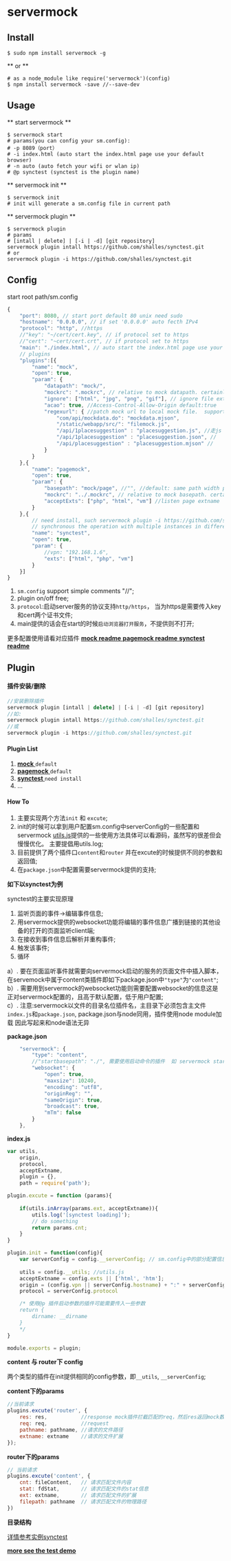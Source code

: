 # servermock

## Install

```shell
$ sudo npm install servermock -g

```
** or **

```shell
# as a node_module like require('servermock')(config)
$ npm install servermock -save //--save-dev

```

## Usage

** start servermock **

```shell
$ servermock start
# params(you can config your sm.config):
# -p 8089（port）
# -i index.html (auto start the index.html page use your default browser)
# -n auto (auto fetch your wifi or wlan ip)
# @p synctest (synctest is the plugin name)

```

** servermock init **

```shell
$ servermock init
# init will generate a sm.config file in current path

```

** servermock plugin **

```shell
$ servermock plugin
# params
# [intall | delete] | [-i | -d] [git repository]
servermock plugin intall https://github.com/shalles/synctest.git
# or
servermock plugin -i https://github.com/shalles/synctest.git

```

## Config

start root path/sm.config

```js
{
    "port": 8080, // start port default 80 unix need sudo
    "hostname": "0.0.0.0", // if set '0.0.0.0' auto fecth IPv4
    "protocol": "http", //https
    //"key": "~/cert/cert.key", // if protocol set to https
    //"cert": "~cert/cert.crt", // if protocol set to https
    "main": "./index.html", // auto start the index.html page use your default browser. default do nothing
    // plugins 
    "plugins":[{
        "name": "mock",
        "open": true,
        "param": {
            "datapath": "mock/",
            "mockrc": ".mockrc", // relative to mock datapath. certainly, you can use absolute path
            "ignore": ["html", "jpg", "png", "gif"], // ignore file extname
            "acao": true, //Access-Control-Allow-Origin default:true
            "regexurl": { //patch mock url to local mock file.  support regular expression, use new RegExp(path)
                "com/api/mockdata.do": "mockdata.mjson",
                "/static/webapp/src/": "filemock.js",
                "/api/1placesuggestion" : "placesuggestion.js", //走js 遵循cmd
                "/api/1placesuggestion" : "placesuggestion.json", //
                "/api/placesuggestion" : "placesuggestion.mjson" //
            }
        }
    },{
        "name": "pagemock",
        "open": true,
        "param": {
            "basepath": "mock/page", //"", //default: same path width page
            "mockrc": "../.mockrc", // relative to mock basepath. certainly, you can use absolute path
            "acceptExts": ["php", "html", "vm"] //listen page extname
        }
    },{
        // need install, such servermock plugin -i https://github.com/shalles/synctest.git
        // synchronous the operation with multiple instances in different devices
        "name": "synctest", 
        "open": true,
        "param": {
            //vpn: "192.168.1.6",
            "exts": ["html", "php", "vm"]
        }
    }]
}
```

1. `sm.config` support simple comments "//";<br>
2. plugin on/off free;<br>
3. `protocol`:启动server服务的协议支持`http/https`， 当为https是需要传入key和cert两个证书文件;<br>
4. main提供的话会在start的时候`启动浏览器打开服务`，不提供则不打开;

更多配置使用请看对应插件 [ **mock readme** ](https://github.com/shalles/servermock/blob/master/plugins/router/mock/README.md) [ **pagemock readme** ](https://github.com/shalles/servermock/blob/master/plugins/content/pagemock/README.md) [ **synctest readme** ](https://github.com/shalles/synctest/blob/master/README.md)

## Plugin

#### 插件安装/删除

```js
//安装删除插件
servermock plugin [intall | delete] | [-i | -d] [git repository]
//如:
servermock plugin intall https://github.com/shalles/synctest.git
//或
servermock plugin -i https://github.com/shalles/synctest.git
```

#### Plugin List

1. [ **mock** ](https://github.com/shalles/servermock/blob/master/plugins/router/mock/README.md)  `default`<br>
2. [ **pagemock** ](https://github.com/shalles/servermock/blob/master/plugins/content/pagemock/README.md)  `default`<br>
3. [ **synctest** ](https://github.com/shalles/synctest/blob/master/README.md)  `need install`<br>
4. ...

#### How To

1. 主要实现两个方法`init` 和 `excute`;<br>
2. init的时候可以拿到用户配置sm.config中serverConfig的一些配置和servermock [utils.js](https://github.com/shalles/servermock/blob/master/lib/utils.js)提供的一些使用方法具体可以看源码，虽然写的很差但会慢慢优化。 主要提倡用utils.log; <br>
3. 目前提供了两个插件口`content`和`router` 并在excute的时候提供不同的参数和返回值;<br>
4. 在`package.json`中配置需要servermock提供的支持;

**如下以synctest为例**

synctest的主要实现原理 <br>   
1. 监听页面的事件->编辑事件信息;<br>
2. 用servermock提供的websocket功能将编辑的事件信息广播到链接的其他设备的打开的页面监听client端;<br>
3. 在接收到事件信息后解析并重构事件;<br>
4. 触发该事件;<br>
5. 循环

a）. 要在页面监听事件就需要向servermock启动的服务的页面文件中插入脚本，在servemock中属于content类插件即如下package.json中`"type"`为`"content"`;<br>
b）. 需要用到servermock的websocket功能则需要配置websocket的信息这是正对servermock配置的，且高于默认配置，低于用户配置;<br>
c）. 注意:servermock以文件的目录名位插件名，主目录下必须包含主文件`index.js`和`package.json`, package.json与node同用，插件使用node module加载 因此写起来和node语法无异

**package.json**

```js
    "servermock": {
        "type": "content",
        //"startbasepath": "./", 需要使用启动命令的插件  如 servermock start -p 8800 @p transport
        "websocket": {
            "open": true,
            "maxsize": 10240,
            "encoding": "utf8",
            "originReg": "",
            "sameOrigin": true,
            "broadcast": true,
            "mTm": false
        }
    },
```

**index.js**

```js
var utils,
    origin,
    protocol,
    acceptExtname,
    plugin = {},
    path = require('path');

plugin.excute = function (params){
    
    if(utils.inArray(params.ext, acceptExtname)){
        utils.log('[synctest loading]');
        // do something
        return params.cnt;
    }
}

plugin.init = function(config){
    var serverConfig = config.__serverConfig; // sm.config中的部分配置信息
    
    utils = config.__utils; //utils.js
    acceptExtname = config.exts || ['html', 'htm'];
    origin = (config.vpn || serverConfig.hostname) + ":" + serverConfig.port;
    protocol = serverConfig.protocol

    /* 使用@p 插件启动参数的插件可能需要传入一些参数
    return {
        dirname: __dirname
    }
    */
}

module.exports = plugin;
```


**content 与 router下 config**

两个类型的插件在init提供相同的config参数，即`__utils`, `__serverConfig`;

**content下的params**

```js
//当前请求
plugins.excute('router', {
    res: res,           //response mock插件拦截匹配的req，然后res返回mock数据
    req: req,           //request
    pathname: pathname, //请求的文件路径
    extname: extname    //请求的文件扩展
});
```

**router下的params**

```js
// 当前请求
plugins.excute('content', {
    cnt: fileContent,   // 请求匹配文件内容
    stat: fdStat,       // 请求匹配文件的stat信息
    ext: extname,       // 请求匹配文件的扩展
    filepath: pathname  // 请求匹配文件的物理路径
})
```

**目录结构**

[详情参考实例synctest](https://github.com/shalles/synctest)

**[more see the test demo](https://github.com/shalles/servermock/tree/master/test)**
